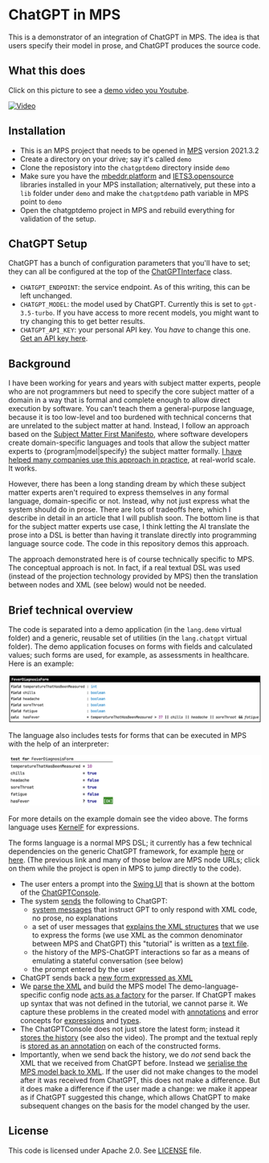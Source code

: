 # ChatGPT in MPS

This is a demonstrator of an integration of ChatGPT in MPS. The idea is that users specify their model in prose, and ChatGPT produces the source code. 


## What this does

Click on this picture to see a [demo video you Youtube](http://www.youtube.com/watch?v=R6uoaxVV_2s).

[![Video](http://img.youtube.com/vi/R6uoaxVV_2s/0.jpg)](http://www.youtube.com/watch?v=R6uoaxVV_2s "ChatGPT in MPS")

## Installation

* This is an MPS project that needs to be opened in [MPS](http://jetbrains.com/mps/) version 2021.3.2
* Create a directory on your drive; say it's called `demo`
* Clone the reposistory into the `chatgptdemo` directory inside `demo`
* Make sure you have the [mbeddr.platform](https://github.com/mbeddr/mbeddr.core) and [IETS3.opensource](https://github.com/orgs/IETS3/packages?repo_name=iets3.opensource) libraries installed in your MPS installation; alternatively, put these into a `lib`
 folder under `demo` and make the `chatgptdemo` path variable in MPS point to `demo`
* Open the chatgptdemo project in MPS and rebuild everything for validation of the setup.


## ChatGPT Setup

ChatGPT has a bunch of configuration parameters that you'll have to set; they can all be configured at the top of the [ChatGPTInterface](http://127.0.0.1:63320/node?ref=r%3A35c2f771-4c4b-42b3-94cb-a9782f45afc3%28de.voelter.chatgpt.ide.plugin%29%2F7366371879940263257) class.

* `CHATGPT_ENDPOINT`: the service endpoint. As of this writing, this can be left unchanged.
* `CHATGPT_MODEL`: the model used by ChatGPT. Currently this is set to `gpt-3.5-turbo`. If you have access to more recent models, you might want to try changing this to get better results.
* `CHATGPT_API_KEY`: your personal API key. You *have* to change this one. [Get an API key here](https://platform.openai.com/account/api-keys).


## Background

I have been working for years and years with subject matter experts,
people who are not programmers but need to specify the core subject
matter of a domain in a way that is formal and complete enough to allow
direct execution by software. You can't teach them a general-purpose
language, because it is too low-level and too burdened with technical
concerns that are unrelated to the subject matter at hand. Instead, I
follow an approach based on the [Subject Matter First
Manifesto](http://subjectmatterfirst.org), where software developers
create domain-specific languages and tools that allow the subject matter
experts to {program|model|specify} the subject matter formally. [I have
helped many companies use this approach in practice](http://voelter.de),
at real-world scale. It works.

However, there has been a long standing dream by which these subject
matter experts aren't required to express themselves in any formal
language, domain-specific or not. Instead, why not just express what the
system should do in prose. There are lots of tradeoffs here, which I
describe in detail in an article that I will publish soon. The bottom
line is that for the subject matter experts use case, I think letting
the AI translate the prose into a DSL is better than having it translate
directly into programming language source code. The code in this
repository demos this approach. 

The approach demonstrated here is of course technically specific to MPS.
The conceptual approach is not. In fact, if a real textual DSL was used
(instead of the projection technology provided by MPS) then the
translation between nodes and XML (see below) would not be needed.

## Brief technical overview

The code is separated into a demo application (in the `lang.demo`
virtual folder) and a generic, reusable set of utilities (in the
`lang.chatgpt` virtual folder). The demo application focuses on forms
with fields and calculated values; such forms are used, for example, as
assessments in healthcare. Here is an example: 

![Form](doc/img/form.png)

The language also includes tests for forms that can be executed in
MPS with the help of an interpreter:

![Form](doc/img/test.png)

For more details on the example domain see the video above. The forms
language uses [KernelF](http://voelter.de/data/pub/kernelf-icmt.pdf) for
expressions.


The forms language is a normal MPS DSL; it currently has a few technical dependencies on the generic ChatGPT framework, for 
example [here](http://127.0.0.1:63320/node?ref=r%3Ac7c9bfe3-9ccc-4f4b-8119-d743191d3321%28de.voelter.forms.behavior%29%2F8008715273083516240) or [here](http://127.0.0.1:63320/node?ref=r%3A23c80d5c-ce08-4524-8f3c-b2b1fdbe09d4%28de.voelter.forms.structure%29%2F4253771607368430228).
(The previous link and many of those below are MPS node URLs; click on them while the project is open in MPS to jump directly to the code).

* The user enters a prompt into the [Swing UI](http://127.0.0.1:63320/node?ref=r%3A35c2f771-4c4b-42b3-94cb-a9782f45afc3%28de.voelter.chatgpt.ide.plugin%29%2F8008715273089219580) that is shown at the bottom of the [ChatGPTConsole](http://127.0.0.1:63320/node?ref=r%3A133a7418-d1e8-4856-8f06-72120ccfc56b%28de.voelter.chatgpt.util.structure%29%2F4253771607368385351).
* The system [sends](http://127.0.0.1:63320/node?ref=r%3A35c2f771-4c4b-42b3-94cb-a9782f45afc3%28de.voelter.chatgpt.ide.plugin%29%2F7366371879941258164) the following to ChatGPT:
  - [system messages](http://127.0.0.1:63320/node?ref=r%3A35c2f771-4c4b-42b3-94cb-a9782f45afc3%28de.voelter.chatgpt.ide.plugin%29%2F8008715273062010493) that instruct GPT to only respond with XML code, no prose, no explanations
  - a set of user messages that [explains the XML structures](http://127.0.0.1:63320/node?ref=r%3A35c2f771-4c4b-42b3-94cb-a9782f45afc3%28de.voelter.chatgpt.ide.plugin%29%2F8008715273062305834) that we use to express the forms (we use XML as the common denominator between MPS and ChatGPT)
    this "tutorial" is written as a [text file](languages/de.voelter.forms/tutorial/tutorial.txt). 
  - the history of the MPS-ChatGPT interactions so far as a means of emulating a stateful conversation (see below)
  - the prompt entered by the user
* ChatGPT sends back a [new form expressed as XML](http://127.0.0.1:63320/node?ref=r%3A35c2f771-4c4b-42b3-94cb-a9782f45afc3%28de.voelter.chatgpt.ide.plugin%29%2F7366371879941258230)
* We [parse the XML](http://127.0.0.1:63320/node?ref=r%3Ac7c9bfe3-9ccc-4f4b-8119-d743191d3321%28de.voelter.forms.behavior%29%2F8008715273065432720) and build the MPS model
  The demo-language-specific config node [acts as a factory](http://127.0.0.1:63320/node?ref=r%3Ad481c127-603a-4645-9a8f-b02ec70fa5c8%28de.voelter.chatgpt.util.behavior%29%2F4253771607368385319) for the parser.
  If ChatGPT makes up syntax that was not defined in the tutorial, we cannot parse it. We capture these problems in
  the created model with [annotations](http://127.0.0.1:63320/node?ref=r%3A133a7418-d1e8-4856-8f06-72120ccfc56b%28de.voelter.chatgpt.util.structure%29%2F8008715273065551114) and error concepts for [expressions](http://127.0.0.1:63320/node?ref=r%3A133a7418-d1e8-4856-8f06-72120ccfc56b%28de.voelter.chatgpt.util.structure%29%2F8008715273068044372) and [types](http://127.0.0.1:63320/node?ref=r%3A133a7418-d1e8-4856-8f06-72120ccfc56b%28de.voelter.chatgpt.util.structure%29%2F8008715273083708576).
* The ChatGPTConsole does not just store the latest form; instead it [stores the history](http://127.0.0.1:63320/node?ref=r%3A133a7418-d1e8-4856-8f06-72120ccfc56b%28de.voelter.chatgpt.util.structure%29%2F4253771607368385352) (see also the video).
  The prompt and the textual reply is [stored as an annotation](http://127.0.0.1:63320/node?ref=r%3A133a7418-d1e8-4856-8f06-72120ccfc56b%28de.voelter.chatgpt.util.structure%29%2F8008715273072263102) on each of the constructed forms.
* Importantly, when we send back the history, we do *not* send back the XML that we received from ChatGPT before.
  Instead we [serialise the MPS model back to XML](http://127.0.0.1:63320/node?ref=r%3Ac7c9bfe3-9ccc-4f4b-8119-d743191d3321%28de.voelter.forms.behavior%29%2F8008715273082739421). If the user did not make changes to the model after it was
  received from ChatGPT, this does not make a difference. But it does make a difference if the user made a change:
  we make it appear as if ChatGPT suggested this change, which allows ChatGPT to make subsequent changes on 
  the basis for the model changed by the user.



## License

This code is licensed under Apache 2.0. See [LICENSE](LICENSE) file.
